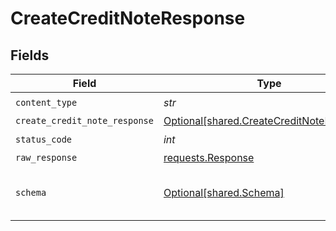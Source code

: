 # CreateCreditNoteResponse


## Fields

| Field                                                                                        | Type                                                                                         | Required                                                                                     | Description                                                                                  |
| -------------------------------------------------------------------------------------------- | -------------------------------------------------------------------------------------------- | -------------------------------------------------------------------------------------------- | -------------------------------------------------------------------------------------------- |
| `content_type`                                                                               | *str*                                                                                        | :heavy_check_mark:                                                                           | N/A                                                                                          |
| `create_credit_note_response`                                                                | [Optional[shared.CreateCreditNoteResponse]](../../models/shared/createcreditnoteresponse.md) | :heavy_minus_sign:                                                                           | Success                                                                                      |
| `status_code`                                                                                | *int*                                                                                        | :heavy_check_mark:                                                                           | N/A                                                                                          |
| `raw_response`                                                                               | [requests.Response](https://requests.readthedocs.io/en/latest/api/#requests.Response)        | :heavy_minus_sign:                                                                           | N/A                                                                                          |
| `schema`                                                                                     | [Optional[shared.Schema]](../../models/shared/schema.md)                                     | :heavy_minus_sign:                                                                           | The request made is not valid.                                                               |